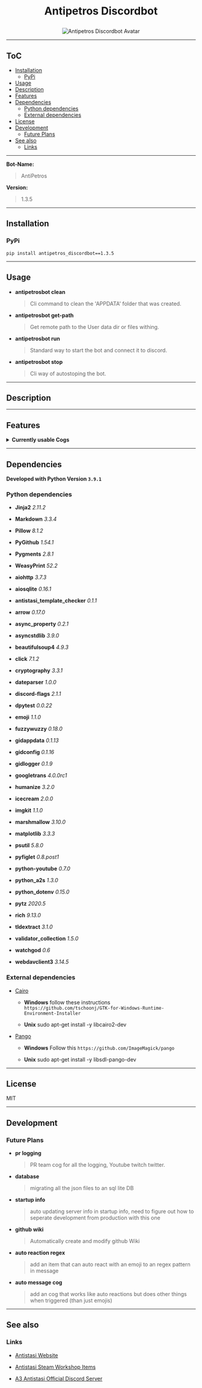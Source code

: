 # <p align="center">Antipetros Discordbot</p>


<p align="center"><img src="art/finished/images/AntiPetros_for_readme.png" alt="Antipetros Discordbot Avatar"/></p>


---

## ToC



  
  - [Installation](#installation)    
    - [PyPi](#pypi)  
  - [Usage](#usage)  
  - [Description](#description)  
  - [Features](#features)  
  - [Dependencies](#dependencies)    
    - [Python dependencies](#python-dependencies)    
    - [External dependencies](#external-dependencies)  
  - [License](#license)  
  - [Development](#development)    
    - [Future Plans](#future-plans)  
  - [See also](#see-also)    
    - [Links](#links)



---



__**Bot-Name:**__

> AntiPetros

__**Version:**__

> 1.3.5





---

## Installation



### PyPi

```shell
pip install antipetros_discordbot==1.3.5
```



---

## Usage




- __**antipetrosbot clean**__
    > Cli command to clean the 'APPDATA' folder that was created.


- __**antipetrosbot get-path**__
    > Get remote path to the User data dir or files withing.


- __**antipetrosbot run**__
    > Standard way to start the bot and connect it to discord.


- __**antipetrosbot stop**__
    > Cli way of autostoping the bot.





---

## Description







---

## Features




<details><summary><b>Currently usable Cogs</b></summary><blockquote>



### <p align="center"><b>[AdministrationCog](antipetros_discordbot/cogs/discord_admin_cogs/discord_admin_cog.py)</b></p>

<details><summary><b>Description</b></summary>




#### Short Description

<blockquote>Commands and methods that help in Administrate the Discord Server.</blockquote>

#### Config Name

<blockquote>administration</blockquote>


#### Cog State Tags

```diff
- DOCUMENTATION_MISSING

- OUTDATED

- NEEDS_REFRACTORING

- FEATURE_MISSING

- UNTESTED

- OPEN_TODOS
```

</details>

<details><summary><b>Commands</b></summary><blockquote>


- **DELETE_MSG**
    

    
    - **aliases:** *deletemsg*, *delete.msg*, *delete-msg*, *delete+msg*
    

    - **is hidden:** True

    - **usage:**
        ```python
        None
        ```
    
    <br>


- **MAKE_EMBED**
    
    - **help:**

        Creates a simple embed message in the specified channel.
        
        No support for embed fields, as input would be to complicated.
        
        Args:
            channel (discord.TextChannel): either channel name or channel id (prefered), where the message should be posted.
            --title (str):
            --description (str):
            --url (str):
            --thumbnail (str):
            --image (str):
            --timestamp (str):
            --author-name (str):
            --author-url (str):
            --author-icon (str):
            --footer-text (str):
            --footer-icon (str):
            --thumbnail (str):
            --image (str):
            --disable-mentions (bool):
            --delete-after (int):

    

    
    - **aliases:** *make.embed*, *makeembed*, *make-embed*, *make+embed*
    

    - **is hidden:** True

    - **usage:**
        ```python
        None
        ```
    
    <br>


- **THE_BOTS_NEW_CLOTHES**
    
    - **help:**

        Sends about a page worth of empty message to a channel, looks like channel got purged.
        
        Optional deletes the empty message after specified seconds (defaults to not deleting)
        
        Args:
            delete_after (int, optional): time in seconds after which to delete the empty message. Defaults to None which means that it does not delete the empty message.

    

    
    - **aliases:** *thebotsnewclothes*, *the-bots-new-clothes*, *the.bots.new.clothes*, *clr-scrn*, *the+bots+new+clothes*
    

    - **is hidden:** True

    - **usage:**
        ```python
        None
        ```
    
    <br>


- **WRITE_MESSAGE**
    

    
    - **aliases:** *write.message*, *write-message*, *writemessage*, *write+message*
    

    - **is hidden:** True

    - **usage:**
        ```python
        None
        ```
    
    <br>



</blockquote>

</details>

---



### <p align="center"><b>[AntistasiLogWatcherCog](antipetros_discordbot/cogs/antistasi_tool_cogs/antistasi_log_watcher_cog.py)</b></p>

<details><summary><b>Description</b></summary>




#### Short Description

<blockquote>soon</blockquote>

#### Config Name

<blockquote>antistasi_log_watcher</blockquote>


#### Cog State Tags

```diff
- DOCUMENTATION_MISSING

- FEATURE_MISSING

- UNTESTED

+ WORKING
```

</details>

<details><summary><b>Commands</b></summary><blockquote>


- **GET_NEWEST_LOGS**
    
    - **help:**

        Gets the newest log files from the Dev Drive.
        
        If the log file is bigger than current file size limit, it will provide it zipped.
        
        Tries to fuzzy match both server and sub-folder.
        
        Args:
            server (str): Name of the Server
            sub_folder (str): Name of the sub-folder e.g. Server, HC_0, HC_1,...
            amount (int, optional): The amount of log files to get. standard max is 5 . Defaults to 1.

    

    
    - **aliases:** *get+newest+logs*, *get.newest.logs*, *get-newest-logs*, *getnewestlogs*
    

    - **is hidden:** False

    - **usage:**
        ```python
        @AntiPetros get_newest_logs mainserver_1 server
        ```
    
    <br>


- **GET_NEWEST_MOD_DATA**
    
    - **help:**

        Gets the required mods for the Server.
        
        Provides the list as embed and Arma3 importable html file.
        
        Args:
            server (str): Name of the Antistasi Community Server to retrieve the mod list.

    

    
    - **aliases:** *get+newest+mod+data*, *get-newest-mod-data*, *getnewestmoddata*, *get.newest.mod.data*
    

    - **is hidden:** False

    - **usage:**
        ```python
        @AntiPetros get_newest_mod_data mainserver_1
        ```
    
    <br>



</blockquote>

</details>

---



### <p align="center"><b>[AutoReactionCog](antipetros_discordbot/cogs/general_cogs/auto_reaction_cog.py)</b></p>

<details><summary><b>Description</b></summary>




#### Short Description

<blockquote>WiP</blockquote>

#### Config Name

<blockquote>auto_reaction</blockquote>


#### Cog State Tags

```diff
- EMPTY

- DOCUMENTATION_MISSING

- CRASHING

- OUTDATED

- FEATURE_MISSING

- UNTESTED
```

</details>

<details><summary><b>Commands</b></summary><blockquote>


- **ADD_CHANNEL_REACTION_INSTRUCTION**
    

    
    - **aliases:** *addchannelreactioninstruction*, *add-channel-reaction-instruction*, *add+channel+reaction+instruction*, *add.channel.reaction.instruction*
    

    - **is hidden:** False

    - **usage:**
        ```python
        None
        ```
    
    <br>


- **ADD_EXCEPTION_TO_WORD_REACTION_INSTRUCTION**
    

    
    - **aliases:** *add-exception-to-word-reaction-instruction*, *add+exception+to+word+reaction+instruction*, *add.exception.to.word.reaction.instruction*, *addexceptiontowordreactioninstruction*
    

    - **is hidden:** False

    - **usage:**
        ```python
        None
        ```
    
    <br>


- **ADD_WORD_REACTION_INSTRUCTION**
    

    
    - **aliases:** *addwordreactioninstruction*, *add.word.reaction.instruction*, *add+word+reaction+instruction*, *add-word-reaction-instruction*
    

    - **is hidden:** False

    - **usage:**
        ```python
        None
        ```
    
    <br>


- **CHANGE_WORD_REACTION_INSTRUCTION_OPTION**
    

    
    - **aliases:** *change+word+reaction+instruction+option*, *change-word-reaction-instruction-option*, *change.word.reaction.instruction.option*, *changewordreactioninstructionoption*
    

    - **is hidden:** False

    - **usage:**
        ```python
        None
        ```
    
    <br>


- **LIST_ALL_REACTION_INSTRUCTIONS**
    

    
    - **aliases:** *listallreactioninstructions*, *list+all+reaction+instructions*, *list-all-reaction-instructions*, *list.all.reaction.instructions*
    

    - **is hidden:** False

    - **usage:**
        ```python
        None
        ```
    
    <br>


- **REMOVE_REACTION_INSTRUCTION**
    

    
    - **aliases:** *removereactioninstruction*, *remove-reaction-instruction*, *remove+reaction+instruction*, *remove.reaction.instruction*
    

    - **is hidden:** False

    - **usage:**
        ```python
        None
        ```
    
    <br>



</blockquote>

</details>

---



### <p align="center"><b>[BotAdminCog](antipetros_discordbot/cogs/bot_admin_cogs/bot_admin_cog.py)</b></p>

<details><summary><b>Description</b></summary>




#### Short Description

<blockquote>Commands and methods that are needed to Administrate the Bot itself.</blockquote>

#### Config Name

<blockquote>bot_admin</blockquote>


#### Cog State Tags

```diff
- DOCUMENTATION_MISSING

- FEATURE_MISSING
```

</details>

<details><summary><b>Commands</b></summary><blockquote>


- **ADD_TO_BLACKLIST**
    

    
    - **aliases:** *add+to+blacklist*, *addtoblacklist*, *add-to-blacklist*, *add.to.blacklist*
    

    - **is hidden:** True

    - **usage:**
        ```python
        None
        ```
    
    <br>


- **ADD_WHO_IS_PHRASE**
    

    
    - **aliases:** *add+who+is+phrase*, *add-who-is-phrase*, *add.who.is.phrase*, *addwhoisphrase*
    

    - **is hidden:** True

    - **usage:**
        ```python
        None
        ```
    
    <br>


- **ALL_ALIASES**
    

    
    - **aliases:** *all.aliases*, *allaliases*, *all+aliases*, *all-aliases*
    

    - **is hidden:** True

    - **usage:**
        ```python
        None
        ```
    
    <br>


- **INVOCATION_PREFIXES**
    

    
    - **aliases:** *invocationprefixes*, *invocation+prefixes*, *invocation.prefixes*, *invocation-prefixes*
    

    - **is hidden:** True

    - **usage:**
        ```python
        None
        ```
    
    <br>


- **LIFE_CHECK**
    

    
    - **aliases:** *you_dead?*, *lifecheck*, *life.check*, *life+check*, *poke-with-stick*, *life-check*, *are-you-there*
    

    - **is hidden:** True

    - **usage:**
        ```python
        None
        ```
    
    <br>


- **REMOVE_FROM_BLACKLIST**
    

    
    - **aliases:** *remove.from.blacklist*, *remove-from-blacklist*, *remove+from+blacklist*, *removefromblacklist*
    

    - **is hidden:** True

    - **usage:**
        ```python
        None
        ```
    
    <br>


- **SEND_LOG_FILE**
    
    - **help:**

        Gets the log files of the bot and post it as a file to discord.
        
        You can choose to only get the newest or all logs.
        
        Args:
            which_logs (str, optional): [description]. Defaults to 'newest'. other options = 'all'

    

    
    - **aliases:** *sendlogfile*, *send.log.file*, *send-log-file*, *send+log+file*
    

    - **is hidden:** True

    - **usage:**
        ```python
        @AntiPetros send_log_file all
        ```
    
    <br>


- **TELL_UPTIME**
    

    
    - **aliases:** *tell.uptime*, *tell+uptime*, *tell-uptime*, *telluptime*
    

    - **is hidden:** True

    - **usage:**
        ```python
        None
        ```
    
    <br>


- **TELL_VERSION**
    

    
    - **aliases:** *tellversion*, *tell.version*, *tell+version*, *tell-version*
    

    - **is hidden:** True

    - **usage:**
        ```python
        None
        ```
    
    <br>



</blockquote>

</details>

---



### <p align="center"><b>[BotFeedbackCog](antipetros_discordbot/cogs/bot_admin_cogs/bot_feedback_cog.py)</b></p>

<details><summary><b>Description</b></summary>




#### Short Description

<blockquote>WiP</blockquote>

#### Config Name

<blockquote>bot_feedback</blockquote>


#### Cog State Tags

```diff
- EMPTY

- DOCUMENTATION_MISSING

- CRASHING

- OUTDATED

- FEATURE_MISSING

- UNTESTED
```

</details>

<details><summary><b>Commands</b></summary><blockquote>



</blockquote>

</details>

---



### <p align="center"><b>[CommunityServerInfoCog](antipetros_discordbot/cogs/antistasi_tool_cogs/community_server_info_cog.py)</b></p>

<details><summary><b>Description</b></summary>




#### Short Description

<blockquote>soon</blockquote>

#### Config Name

<blockquote>community_server_info</blockquote>


#### Cog State Tags

```diff
- EMPTY

- DOCUMENTATION_MISSING

- CRASHING

- OUTDATED

- FEATURE_MISSING

- UNTESTED
```

</details>

<details><summary><b>Commands</b></summary><blockquote>


- **CURRENT_ONLINE_SERVER**
    
    - **help:**

        Shows all server of the Antistasi Community, that are currently online.
        
        Testserver_3 and Eventserver are excluded as they usually are password guarded.

    

    
    - **aliases:** *server?*, *servers*, *current.online.server*, *currentonlineserver*, *server*, *current+online+server*, *current-online-server*
    

    - **is hidden:** False

    - **usage:**
        ```python
        @AntiPetros current_online_server
        ```
    
    <br>


- **CURRENT_PLAYERS**
    
    - **help:**

        Show all players that are currently online on one of the Antistasi Community Server.
        
        Shows Player Name, Player Score and Time Played on that Server.
        
        Args:
            server (str): Name of the Server, case insensitive.

    

    
    - **aliases:** *current+players*, *current.players*, *currentplayers*, *current-players*
    

    - **is hidden:** False

    - **usage:**
        ```python
        @AntiPetros current_players mainserver_1
        ```
    
    <br>


- **EXCLUDE_FROM_SERVER_STATUS_NOTIFICATION**
    

    
    - **aliases:** *excludefromserverstatusnotification*, *exclude.from.server.status.notification*, *exclude+from+server+status+notification*, *exclude-from-server-status-notification*
    

    - **is hidden:** False

    - **usage:**
        ```python
        None
        ```
    
    <br>


- **UNDO_EXCLUDE_FROM_SERVER_STATUS_NOTIFICATION**
    

    
    - **aliases:** *undo+exclude+from+server+status+notification*, *undoexcludefromserverstatusnotification*, *undo-exclude-from-server-status-notification*, *undo.exclude.from.server.status.notification*
    

    - **is hidden:** False

    - **usage:**
        ```python
        None
        ```
    
    <br>



</blockquote>

</details>

---



### <p align="center"><b>[ConfigCog](antipetros_discordbot/cogs/bot_admin_cogs/config_cog.py)</b></p>

<details><summary><b>Description</b></summary>




#### Short Description

<blockquote>Cog with commands to access and manipulate config files, also for changing command aliases.
Almost all are only available in DM's

commands are hidden from the help command.</blockquote>

#### Config Name

<blockquote>config</blockquote>


#### Cog State Tags

```diff
- NEEDS_REFRACTORING

- FEATURE_MISSING

- OPEN_TODOS
```

</details>

<details><summary><b>Commands</b></summary><blockquote>


- **ADD_ALIAS**
    
    - **help:**

        Adds an alias for a command.
        
        Alias has to be unique and not spaces.
        
        Args:
            command_name (str): name of the command
            alias (str): the new alias.

    

    
    - **aliases:** *addalias*, *add-alias*, *add.alias*, *add+alias*
    

    - **is hidden:** True

    - **usage:**
        ```python
        @AntiPetros add_alias flip_coin flip_it
        ```
    
    <br>


- **CHANGE_SETTING_TO**
    
    - **help:**

        NOT IMPLEMENTED

    

    

    - **is hidden:** True

    - **usage:**
        ```python
        None
        ```
    
    <br>


- **CONFIG_REQUEST**
    
    - **help:**

        Returns a Config file as and attachment, with additional info in an embed.
        
        Args:
            config_name (str, optional): Name of the config, or 'all' for all configs. Defaults to 'all'.

    

    

    - **is hidden:** True

    - **usage:**
        ```python
        None
        ```
    
    <br>


- **LIST_CONFIGS**
    
    - **help:**

        NOT IMPLEMENTED

    

    
    - **aliases:** *list-configs*, *list.configs*, *listconfigs*, *list+configs*
    

    - **is hidden:** True

    - **usage:**
        ```python
        None
        ```
    
    <br>


- **OVERWRITE_CONFIG_FROM_FILE**
    
    - **help:**

        NOT IMPLEMENTED

    

    

    - **is hidden:** True

    - **usage:**
        ```python
        None
        ```
    
    <br>


- **SHOW_CONFIG_CONTENT**
    
    - **help:**

        NOT IMPLEMENTED

    

    

    - **is hidden:** True

    - **usage:**
        ```python
        None
        ```
    
    <br>


- **SHOW_CONFIG_CONTENT_RAW**
    
    - **help:**

        NOT IMPLEMENTED

    

    

    - **is hidden:** True

    - **usage:**
        ```python
        None
        ```
    
    <br>



</blockquote>

</details>

---



### <p align="center"><b>[FaqCog](antipetros_discordbot/cogs/special_channels_cogs/faq_cog.py)</b></p>

<details><summary><b>Description</b></summary>




#### Short Description

<blockquote>Creates Embed FAQ items.</blockquote>

#### Config Name

<blockquote>faq</blockquote>


#### Cog State Tags

```diff
- DOCUMENTATION_MISSING

- FEATURE_MISSING

- UNTESTED

+ WORKING
```

</details>

<details><summary><b>Commands</b></summary><blockquote>


- **POST_FAQ_BY_NUMBER**
    
    - **help:**

        Posts an FAQ as an embed on request.
        
        Either as an normal message or as an reply, if the invoking message was also an reply.
        
        Deletes invoking message
        
        Args:
            faq_numbers (commands.Greedy[int]): minimum one faq number to request, maximum as many as you want seperated by one space (i.e. 14 12 3)
            as_template (bool, optional): if the resulting faq item should be created via the templated items or from the direct parsed faqs.

    

    
    - **aliases:** *post-faq-by-number*, *faq*, *post+faq+by+number*, *post.faq.by.number*, *postfaqbynumber*
    

    - **is hidden:** False

    - **usage:**
        ```python
        None
        ```
    
    <br>



</blockquote>

</details>

---



### <p align="center"><b>[FixedAnswerCog](antipetros_discordbot/cogs/general_cogs/fixed_answer_cog.py)</b></p>

<details><summary><b>Description</b></summary>




#### Short Description

<blockquote>WiP</blockquote>

#### Config Name

<blockquote>fixed_answer</blockquote>


#### Cog State Tags

```diff
- EMPTY

- DOCUMENTATION_MISSING

- CRASHING

- OUTDATED

- FEATURE_MISSING

- UNTESTED
```

</details>

<details><summary><b>Commands</b></summary><blockquote>


- **BOB_STREAMING**
    

    
    - **aliases:** *bob+streaming*, *bob-streaming*, *bob.streaming*, *bobdev*, *bobstreaming*
    

    - **is hidden:** False

    - **usage:**
        ```python
        None
        ```
    
    <br>


- **NEW_VERSION_ETA**
    

    
    - **aliases:** *newversioneta*, *update*, *new+version+eta*, *eta*, *new-version-eta*, *new.version.eta*
    

    - **is hidden:** False

    - **usage:**
        ```python
        None
        ```
    
    <br>



</blockquote>

</details>

---





### <p align="center"><b>[GithubCog](antipetros_discordbot/cogs/antistasi_tool_cogs/github_cog.py)</b></p>

<details><summary><b>Description</b></summary>




#### Short Description

<blockquote>WiP</blockquote>

#### Config Name

<blockquote>github</blockquote>


#### Cog State Tags

```diff
- EMPTY

- DOCUMENTATION_MISSING

- CRASHING

- OUTDATED

- FEATURE_MISSING

- UNTESTED
```

</details>

<details><summary><b>Commands</b></summary><blockquote>


- **GET_FILE**
    

    
    - **aliases:** *get-file*, *get+file*, *getfile*, *get.file*
    

    - **is hidden:** False

    - **usage:**
        ```python
        None
        ```
    
    <br>


- **GITHUB_REFERALS**
    

    
    - **aliases:** *github+referals*, *github-referals*, *github.referals*, *githubreferals*
    

    - **is hidden:** False

    - **usage:**
        ```python
        None
        ```
    
    <br>


- **GITHUB_TRAFFIC**
    

    
    - **aliases:** *github+traffic*, *githubtraffic*, *github.traffic*, *github-traffic*
    

    - **is hidden:** False

    - **usage:**
        ```python
        None
        ```
    
    <br>



</blockquote>

</details>

---



### <p align="center"><b>[GiveAwayCog](antipetros_discordbot/cogs/community_events_cogs/give_away_cog.py)</b></p>

<details><summary><b>Description</b></summary>




#### Short Description

<blockquote>Soon</blockquote>

#### Config Name

<blockquote>give_away</blockquote>


#### Cog State Tags

```diff
- DOCUMENTATION_MISSING

- FEATURE_MISSING
```

</details>

<details><summary><b>Commands</b></summary><blockquote>


- **ABORT_GIVE_AWAY**
    
    - **help:**

        NOT IMPLEMENTED

    

    
    - **aliases:** *abort-give-away*, *abort.give.away*, *abortgiveaway*, *abort+give+away*
    

    - **is hidden:** True

    - **usage:**
        ```python
        None
        ```
    
    <br>


- **CREATE_GIVEAWAY**
    

    
    - **aliases:** *create+giveaway*, *creategiveaway*, *create-giveaway*, *create.giveaway*, *giveaway*
    

    - **is hidden:** True

    - **usage:**
        ```python
        None
        ```
    
    <br>


- **FINISH_GIVE_AWAY**
    
    - **help:**

        NOT IMPLEMENTED

    

    
    - **aliases:** *finish+give+away*, *finish.give.away*, *finish-give-away*, *finishgiveaway*
    

    - **is hidden:** True

    - **usage:**
        ```python
        None
        ```
    
    <br>



</blockquote>

</details>

---



### <p align="center"><b>[ImageManipulatorCog](antipetros_discordbot/cogs/general_cogs/image_manipulation_cog.py)</b></p>

<details><summary><b>Description</b></summary>




#### Short Description

<blockquote>Commands that manipulate or generate images.</blockquote>

#### Config Name

<blockquote>image_manipulation</blockquote>


#### Cog State Tags

```diff
- NEEDS_REFRACTORING

- FEATURE_MISSING

- OPEN_TODOS

+ WORKING
```

</details>

<details><summary><b>Commands</b></summary><blockquote>


- **ADD_FONT**
    

    
    - **aliases:** *addfont*, *add.font*, *add-font*, *add+font*
    

    - **is hidden:** False

    - **usage:**
        ```python
        None
        ```
    
    <br>


- **ADD_STAMP**
    
    - **help:**

        Adds a new stamp image to the available stamps.
        
        This command needs to have the image as an attachment.

    

    
    - **aliases:** *add.stamp*, *add_image*, *addstamp*, *add+stamp*, *add-stamp*
    

    - **is hidden:** False

    - **usage:**
        ```python
        @AntiPetros add_stamp
        ```
    
    <br>


- **AVAILABLE_STAMPS**
    
    - **help:**

        Posts all available stamps.

    

    
    - **aliases:** *available+stamps*, *available.stamps*, *available-stamps*, *availablestamps*
    

    - **is hidden:** False

    - **usage:**
        ```python
        @AntiPetros available_stamps
        ```
    
    ![](art/finished/gifs/available_stamps_command.gif)
    
    <br>


- **GET_STAMP_IMAGE**
    

    
    - **aliases:** *get_image*, *get.stamp.image*, *get-stamp-image*, *getstampimage*, *get+stamp+image*
    

    - **is hidden:** False

    - **usage:**
        ```python
        None
        ```
    
    <br>


- **LIST_FONTS**
    

    
    - **aliases:** *list.fonts*, *listfonts*, *list-fonts*, *list+fonts*
    

    - **is hidden:** False

    - **usage:**
        ```python
        None
        ```
    
    <br>


- **MEMBER_AVATAR**
    
    - **help:**

        Stamps the avatar of a Member with the Antistasi Crest.
        
        Returns the new stamped avatar as a .PNG image that the Member can save and replace his orginal avatar with.
        
        Example:
            @AntiPetros member_avatar

    

    

    - **is hidden:** False

    - **usage:**
        ```python
        None
        ```
    
    <br>


- **STAMP_IMAGE**
    
    - **help:**

        Stamps an image with a small image from the available stamps.
        
        Usefull for watermarking images.
        
        Get all available stamps with '@AntiPetros available_stamps'

    

    
    - **aliases:** *stamp-image*, *stamp+image*, *stampimage*, *stamp.image*
    

    - **is hidden:** False

    - **usage:**
        ```python
        @AntiPetros stamp_image -si ASLOGO -fp bottom -sp right -so 0.5 -f 0.25
        ```
    
    <br>


- **TEXT_TO_IMAGE**
    

    
    - **aliases:** *text.to.image*, *texttoimage*, *text+to+image*, *text-to-image*
    

    - **is hidden:** False

    - **usage:**
        ```python
        None
        ```
    
    <br>



</blockquote>

</details>

---



### <p align="center"><b>[InfoCog](antipetros_discordbot/cogs/general_cogs/info_cog.py)</b></p>

<details><summary><b>Description</b></summary>




#### Short Description

<blockquote>WiP</blockquote>

#### Config Name

<blockquote>info</blockquote>


#### Cog State Tags

```diff
- EMPTY

- DOCUMENTATION_MISSING

- CRASHING

- OUTDATED

- FEATURE_MISSING

- UNTESTED
```

</details>

<details><summary><b>Commands</b></summary><blockquote>


- **CODE_FILE_TO_IMAGE**
    

    
    - **aliases:** *codefiletoimage*, *code+file+to+image*, *code-file-to-image*, *code.file.to.image*
    

    - **is hidden:** False

    - **usage:**
        ```python
        None
        ```
    
    <br>


- **INFO_BOT**
    

    
    - **aliases:** *info-bot*, *infobot*, *info+bot*, *info.bot*
    

    - **is hidden:** False

    - **usage:**
        ```python
        None
        ```
    
    <br>


- **INFO_COMMAND**
    

    
    - **aliases:** *info-command*, *infocommand*, *info.command*, *info+command*
    

    - **is hidden:** False

    - **usage:**
        ```python
        None
        ```
    
    <br>


- **INFO_GUILD**
    

    
    - **aliases:** *info-guild*, *infoguild*, *info.guild*, *info+guild*
    

    - **is hidden:** False

    - **usage:**
        ```python
        None
        ```
    
    <br>


- **INFO_ME**
    

    
    - **aliases:** *info+me*, *info.me*, *infome*, *info-me*
    

    - **is hidden:** False

    - **usage:**
        ```python
        None
        ```
    
    <br>


- **INFO_OTHER**
    

    
    - **aliases:** *info.other*, *info-other*, *infoother*, *info+other*
    

    - **is hidden:** False

    - **usage:**
        ```python
        None
        ```
    
    <br>



</blockquote>

</details>

---



### <p align="center"><b>[KlimBimCog](antipetros_discordbot/cogs/general_cogs/klim_bim_cog.py)</b></p>

<details><summary><b>Description</b></summary>




#### Short Description

<blockquote>Collection of small commands that either don't fit anywhere else or are just for fun.</blockquote>

#### Config Name

<blockquote>klim_bim</blockquote>


#### Cog State Tags

```diff
+ WORKING
```

</details>

<details><summary><b>Commands</b></summary><blockquote>


- **CHOOSE_RANDOM**
    
    - **help:**

        Selects random items from a semi-colon(`;`) seperated list. No limit on how many items the list can have, except for Discord character limit.
        
        Amount of item to select can be set by specifying a number before the list. Defaults to selecting only 1 item. Max amount is 25.
        
        Args:
        
            choices (str): input list as semi-colon seperated list.
            select_amount (Optional[int], optional): How many items to select. Defaults to 1.
        
        Example:
            `@AntiPetros 2 this is the first item; this is the second; this is the third`

    

    
    - **aliases:** *choose-random*, *choose.random*, *chooserandom*, *choose+random*
    

    - **is hidden:** False

    - **usage:**
        ```python
        None
        ```
    
    ![](art/finished/gifs/choose_random_command.gif)
    
    <br>


- **FLIP_COIN**
    
    - **help:**

        Simulates a coin flip and posts the result as an image of a Petros Dollar.

    

    
    - **aliases:** *flip+coin*, *flip*, *flip-coin*, *coinflip*, *flip.coin*, *flipcoin*
    

    - **is hidden:** False

    - **usage:**
        ```python
        @AntiPetros flip_coin
        ```
    
    ![](art/finished/gifs/flip_coin_command.gif)
    
    <br>


- **MAKE_FIGLET**
    
    - **help:**

        Posts an ASCII Art version of the input text.
        
        **Warning, your invoking message gets deleted!**
        
        Args:
            text (str): text you want to see as ASCII Art.

    

    
    - **aliases:** *make+figlet*, *make-figlet*, *makefiglet*, *make.figlet*
    

    - **is hidden:** False

    - **usage:**
        ```python
        @AntiPetros make_figlet The text to figlet
        ```
    
    ![](art/finished/gifs/make_figlet_command.gif)
    
    <br>


- **ROLL_DICE**
    
    - **help:**

        Roll Dice and get the result also as Image.
        
        All standard DnD Dice are available, d4, d6, d8, d10, d12, d20, d100.
        
        Args:
            dice_line (str): the dice you want to roll in the format `2d6`, first number is amount. Multiple different dice can be rolled, just seperate them by a space `2d6 4d20 1d4`.

    

    
    - **aliases:** *roll-dice*, *roll.dice*, *roll+dice*, *rolldice*
    

    - **is hidden:** False

    - **usage:**
        ```python
        None
        ```
    
    ![](art/finished/gifs/roll_dice_command.gif)
    
    <br>


- **THE_DRAGON**
    
    - **help:**

        Posts and awesome ASCII Art Dragon!

    

    
    - **aliases:** *the-dragon*, *the.dragon*, *thedragon*, *the+dragon*
    

    - **is hidden:** False

    - **usage:**
        ```python
        @AntiPetros the_dragon
        ```
    
    ![](art/finished/gifs/the_dragon_command.gif)
    
    <br>


- **URBAN_DICTIONARY**
    
    - **help:**

        Searches Urbandictionary for the search term and post the answer as embed
        
        Args:
        
            term (str): the search term
            entries (int, optional): How many UD entries for that term it should post, max is 5. Defaults to 1.

    

    
    - **aliases:** *urbandictionary*, *urban+dictionary*, *urban.dictionary*, *urban-dictionary*
    

    - **is hidden:** False

    - **usage:**
        ```python
        @AntiPetros urban_dictionary Petros 2
        ```
    
    ![](art/finished/gifs/urban_dictionary_command.gif)
    
    <br>



</blockquote>

</details>

---



### <p align="center"><b>[PerformanceCog](antipetros_discordbot/cogs/bot_admin_cogs/performance_cog.py)</b></p>

<details><summary><b>Description</b></summary>




#### Short Description

<blockquote>Collects Latency data and memory usage every 10min and posts every 24h a report of the last 24h as graphs.</blockquote>

#### Config Name

<blockquote>performance</blockquote>


#### Cog State Tags

```diff
- DOCUMENTATION_MISSING

- NEEDS_REFRACTORING

- FEATURE_MISSING

- OPEN_TODOS
```

</details>

<details><summary><b>Commands</b></summary><blockquote>


- **GET_COMMAND_STATS**
    

    
    - **aliases:** *get+command+stats*, *get.command.stats*, *getcommandstats*, *get-command-stats*
    

    - **is hidden:** True

    - **usage:**
        ```python
        None
        ```
    
    <br>


- **INITIAL_MEMORY_USE**
    

    
    - **aliases:** *initial.memory.use*, *initial+memory+use*, *initial-memory-use*, *initialmemoryuse*
    

    - **is hidden:** True

    - **usage:**
        ```python
        None
        ```
    
    <br>


- **REPORT**
    
    - **help:**

        Reports both current latency and memory usage as Graph.

    

    

    - **is hidden:** True

    - **usage:**
        ```python
        @AntiPetros report
        ```
    
    <br>


- **REPORT_LATENCY**
    

    
    - **aliases:** *reportlatency*, *report+latency*, *report.latency*, *report-latency*
    

    - **is hidden:** True

    - **usage:**
        ```python
        None
        ```
    
    <br>


- **REPORT_MEMORY**
    

    
    - **aliases:** *reportmemory*, *report+memory*, *report-memory*, *report.memory*
    

    - **is hidden:** True

    - **usage:**
        ```python
        None
        ```
    
    <br>



</blockquote>

</details>

---



### <p align="center"><b>[PurgeMessagesCog](antipetros_discordbot/cogs/discord_admin_cogs/purge_messages_cog.py)</b></p>

<details><summary><b>Description</b></summary>




#### Short Description

<blockquote>Soon</blockquote>

#### Config Name

<blockquote>purge_messages</blockquote>


#### Cog State Tags

```diff
- DOCUMENTATION_MISSING

- FEATURE_MISSING
```

</details>

<details><summary><b>Commands</b></summary><blockquote>


- **PURGE_ANTIPETROS**
    

    
    - **aliases:** *purge-antipetros*, *purgeantipetros*, *purge+antipetros*, *purge.antipetros*
    

    - **is hidden:** True

    - **usage:**
        ```python
        None
        ```
    
    <br>



</blockquote>

</details>

---



### <p align="center"><b>[RulesCog](antipetros_discordbot/cogs/discord_admin_cogs/rules_cog.py)</b></p>

<details><summary><b>Description</b></summary>




#### Short Description

<blockquote>WiP</blockquote>

#### Config Name

<blockquote>rules</blockquote>


#### Cog State Tags

```diff
- EMPTY

- DOCUMENTATION_MISSING

- CRASHING

- OUTDATED

- FEATURE_MISSING

- UNTESTED
```

</details>

<details><summary><b>Commands</b></summary><blockquote>


- **ALL_RULES**
    

    
    - **aliases:** *allrules*, *all-rules*, *all+rules*, *all.rules*
    

    - **is hidden:** False

    - **usage:**
        ```python
        None
        ```
    
    <br>


- **BETTER_RULES**
    

    
    - **aliases:** *betterrules*, *better.rules*, *better+rules*, *better-rules*
    

    - **is hidden:** False

    - **usage:**
        ```python
        None
        ```
    
    <br>


- **COMMUNITY_RULES**
    

    
    - **aliases:** *community+rules*, *community-rules*, *community.rules*, *communityrules*
    

    - **is hidden:** False

    - **usage:**
        ```python
        None
        ```
    
    <br>


- **EXPLOITS_RULES**
    

    
    - **aliases:** *exploitsrules*, *exploits.rules*, *exploits+rules*, *exploits-rules*
    

    - **is hidden:** False

    - **usage:**
        ```python
        None
        ```
    
    <br>


- **SERVER_RULES**
    

    
    - **aliases:** *server.rules*, *server-rules*, *server+rules*, *serverrules*
    

    - **is hidden:** False

    - **usage:**
        ```python
        None
        ```
    
    <br>



</blockquote>

</details>

---



### <p align="center"><b>[SaveSuggestionCog](antipetros_discordbot/cogs/general_cogs/save_suggestion_cog.py)</b></p>

<details><summary><b>Description</b></summary>




#### Short Description

<blockquote>Provides functionality for each Antistasi Team to save suggestions by reacting with emojis.</blockquote>

#### Config Name

<blockquote>save_suggestion</blockquote>


#### Cog State Tags

```diff
- DOCUMENTATION_MISSING

- NEEDS_REFRACTORING

- FEATURE_MISSING

- UNTESTED

- OPEN_TODOS

+ WORKING
```

</details>

<details><summary><b>Commands</b></summary><blockquote>


- **AUTO_ACCEPT_SUGGESTIONS**
    

    

    - **is hidden:** True

    - **usage:**
        ```python
        None
        ```
    
    <br>


- **CLEAR_ALL_SUGGESTIONS**
    

    

    - **is hidden:** True

    - **usage:**
        ```python
        None
        ```
    
    <br>


- **GET_ALL_SUGGESTIONS**
    

    

    - **is hidden:** True

    - **usage:**
        ```python
        None
        ```
    
    <br>


- **MARK_DISCUSSED**
    

    

    - **is hidden:** True

    - **usage:**
        ```python
        None
        ```
    
    <br>


- **REMOVE_ALL_USERDATA**
    

    

    - **is hidden:** True

    - **usage:**
        ```python
        None
        ```
    
    <br>


- **REQUEST_MY_DATA**
    

    

    - **is hidden:** True

    - **usage:**
        ```python
        None
        ```
    
    <br>


- **UNSAVE_SUGGESTION**
    

    

    - **is hidden:** True

    - **usage:**
        ```python
        None
        ```
    
    <br>



</blockquote>

</details>

---



### <p align="center"><b>[SubscriptionCog](antipetros_discordbot/cogs/special_channels_cogs/subscription_cog.py)</b></p>

<details><summary><b>Description</b></summary>




#### Short Description

<blockquote>Organizes Topic so they can be subscribed and mentioned selectively.</blockquote>

#### Config Name

<blockquote>subscription</blockquote>


#### Cog State Tags

```diff
- DOCUMENTATION_MISSING

- FEATURE_MISSING
```

</details>

<details><summary><b>Commands</b></summary><blockquote>


- **CREATE_SUBSCRIPTION_CHANNEL_HEADER**
    

    
    - **aliases:** *create-subscription-channel-header*, *create.subscription.channel.header*, *create+subscription+channel+header*, *createsubscriptionchannelheader*
    

    - **is hidden:** True

    - **usage:**
        ```python
        None
        ```
    
    <br>


- **MODIFY_TOPIC_EMBED**
    

    
    - **aliases:** *modify+topic+embed*, *modify-topic-embed*, *modify.topic.embed*, *modifytopicembed*
    

    - **is hidden:** True

    - **usage:**
        ```python
        None
        ```
    
    <br>


- **NEW_TOPIC**
    

    
    - **aliases:** *new-topic*, *new+topic*, *new.topic*, *newtopic*
    

    - **is hidden:** True

    - **usage:**
        ```python
        None
        ```
    
    <br>


- **REMOVE_TOPIC**
    

    
    - **aliases:** *remove+topic*, *remove-topic*, *remove.topic*, *removetopic*
    

    - **is hidden:** True

    - **usage:**
        ```python
        None
        ```
    
    <br>


- **TOPIC_TEMPLATE**
    

    
    - **aliases:** *topic-template*, *topic.template*, *topic+template*, *topictemplate*
    

    - **is hidden:** True

    - **usage:**
        ```python
        None
        ```
    
    <br>


- **UNSUBSCRIBE**
    

    

    - **is hidden:** True

    - **usage:**
        ```python
        None
        ```
    
    <br>


- **UPDATE_SUBSCRIPTION_CHANNEL_HEADER**
    

    
    - **aliases:** *updatesubscriptionchannelheader*, *update.subscription.channel.header*, *update-subscription-channel-header*, *update+subscription+channel+header*
    

    - **is hidden:** True

    - **usage:**
        ```python
        None
        ```
    
    <br>



</blockquote>

</details>

---



### <p align="center"><b>[TeamRosterCog](antipetros_discordbot/cogs/special_channels_cogs/team_roster_cog.py)</b></p>

<details><summary><b>Description</b></summary>




#### Short Description

<blockquote>WiP</blockquote>

#### Config Name

<blockquote>team_roster</blockquote>


#### Cog State Tags

```diff
- EMPTY

- DOCUMENTATION_MISSING

- CRASHING

- OUTDATED

- FEATURE_MISSING

- UNTESTED
```

</details>

<details><summary><b>Commands</b></summary><blockquote>


- **DELETE_AND_REDO_TEAM_ROSTER**
    

    
    - **aliases:** *delete-and-redo-team-roster*, *deleteandredoteamroster*, *delete+and+redo+team+roster*, *delete.and.redo.team.roster*
    

    - **is hidden:** False

    - **usage:**
        ```python
        None
        ```
    
    <br>


- **FORCE_UPDATE_TEAM_ROSTER**
    

    
    - **aliases:** *force+update+team+roster*, *force.update.team.roster*, *force-update-team-roster*, *forceupdateteamroster*
    

    - **is hidden:** False

    - **usage:**
        ```python
        None
        ```
    
    <br>


- **INITIALIZE_TEAM_ROSTER**
    

    
    - **aliases:** *initialize-team-roster*, *initialize.team.roster*, *initializeteamroster*, *initialize+team+roster*
    

    - **is hidden:** False

    - **usage:**
        ```python
        None
        ```
    
    <br>


- **TEAM_ROSTER_CHANGE_DESCRIPTION**
    

    
    - **aliases:** *teamrosterchangedescription*, *team-roster-change-description*, *team+roster+change+description*, *team.roster.change.description*
    

    - **is hidden:** False

    - **usage:**
        ```python
        None
        ```
    
    <br>


- **TEAM_ROSTER_CHANGE_EXTRA_ROLE**
    

    
    - **aliases:** *team+roster+change+extra+role*, *teamrosterchangeextrarole*, *team.roster.change.extra.role*, *team-roster-change-extra-role*
    

    - **is hidden:** False

    - **usage:**
        ```python
        None
        ```
    
    <br>


- **TEAM_ROSTER_CHANGE_IMAGE**
    

    
    - **aliases:** *team.roster.change.image*, *teamrosterchangeimage*, *team-roster-change-image*, *team+roster+change+image*
    

    - **is hidden:** False

    - **usage:**
        ```python
        None
        ```
    
    <br>


- **TEAM_ROSTER_CHANGE_JOIN_DESCRIPTION**
    

    
    - **aliases:** *teamrosterchangejoindescription*, *team-roster-change-join-description*, *team.roster.change.join.description*, *team+roster+change+join+description*
    

    - **is hidden:** False

    - **usage:**
        ```python
        None
        ```
    
    <br>



</blockquote>

</details>

---



### <p align="center"><b>[TemplateCheckerCog](antipetros_discordbot/cogs/antistasi_tool_cogs/template_checker_cog.py)</b></p>

<details><summary><b>Description</b></summary>




#### Short Description

<blockquote>soon</blockquote>

#### Config Name

<blockquote>template_checker</blockquote>


#### Cog State Tags

```diff
- EMPTY

- DOCUMENTATION_MISSING

- CRASHING

- OUTDATED

- FEATURE_MISSING

- UNTESTED
```

</details>

<details><summary><b>Commands</b></summary><blockquote>


- **CHECK_TEMPLATE**
    
    - **help:**

        Checks all Classnames inside a provided template.
        
        Needs to have the tempalte as attachment to the invoking message.
        
        Returns the list of classnames it can't find in the config along with possible correction.
        
        Returns also a corrected version of the template file.
        
        Args:
            all_items_file (bool, optional): if it should also provide a file that lists all used classes. Defaults to True.
            case_insensitive (bool, optional): if it should check Case insentive. Defaults to False.

    

    
    - **aliases:** *check.template*, *check-template*, *check+template*, *checktemplate*
    

    - **is hidden:** False

    - **usage:**
        ```python
        None
        ```
    
    <br>



</blockquote>

</details>

---



### <p align="center"><b>[TranslateCog](antipetros_discordbot/cogs/general_cogs/translate_cog.py)</b></p>

<details><summary><b>Description</b></summary>




#### Short Description

<blockquote>Collection of commands that help in translating text to different Languages.</blockquote>

#### Config Name

<blockquote>translate</blockquote>


#### Cog State Tags

```diff
+ WORKING
```

</details>

<details><summary><b>Commands</b></summary><blockquote>


- **AVAILABLE_LANGUAGES**
    

    
    - **aliases:** *availablelanguages*, *available-languages*, *available.languages*, *available+languages*
    

    - **is hidden:** False

    - **usage:**
        ```python
        None
        ```
    
    <br>


- **TRANSLATE**
    
    - **help:**

        Translates text into multiple different languages.
        
        Tries to auto-guess input language.
        
        **Warning, your invoking message gets deleted!**
        
        Args:
            text_to_translate (str): the text to translate, quotes are optional
            to_language_id (Optional[LanguageConverter], optional): either can be the name of the language or an language code (iso639-1 language codes). Defaults to "english".

    

    

    - **is hidden:** False

    - **usage:**
        ```python
        @AntiPetros translate german This is the Sentence to translate
        ```
    
    ![](art/finished/gifs/translate_command.gif)
    
    <br>



</blockquote>

</details>

---



### <p align="center"><b>[VoteCog](antipetros_discordbot/cogs/discord_admin_cogs/vote_cog.py)</b></p>

<details><summary><b>Description</b></summary>




#### Short Description

<blockquote>WiP</blockquote>

#### Config Name

<blockquote>vote</blockquote>


#### Cog State Tags

```diff
- EMPTY

- DOCUMENTATION_MISSING

- CRASHING

- OUTDATED

- FEATURE_MISSING

- UNTESTED
```

</details>

<details><summary><b>Commands</b></summary><blockquote>


- **CREATE_VOTE**
    

    
    - **aliases:** *create.vote*, *create-vote*, *createvote*, *create+vote*
    

    - **is hidden:** False

    - **usage:**
        ```python
        None
        ```
    
    <br>



</blockquote>

</details>

---


</blockquote></details>



---

## Dependencies



**Developed with Python Version `3.9.1`**

### Python dependencies


- **Jinja2** *2.11.2*

- **Markdown** *3.3.4*

- **Pillow** *8.1.2*

- **PyGithub** *1.54.1*

- **Pygments** *2.8.1*

- **WeasyPrint** *52.2*

- **aiohttp** *3.7.3*

- **aiosqlite** *0.16.1*

- **antistasi_template_checker** *0.1.1*

- **arrow** *0.17.0*

- **async_property** *0.2.1*

- **asyncstdlib** *3.9.0*

- **beautifulsoup4** *4.9.3*

- **click** *7.1.2*

- **cryptography** *3.3.1*

- **dateparser** *1.0.0*

- **discord-flags** *2.1.1*

- **dpytest** *0.0.22*

- **emoji** *1.1.0*

- **fuzzywuzzy** *0.18.0*

- **gidappdata** *0.1.13*

- **gidconfig** *0.1.16*

- **gidlogger** *0.1.9*

- **googletrans** *4.0.0rc1*

- **humanize** *3.2.0*

- **icecream** *2.0.0*

- **imgkit** *1.1.0*

- **marshmallow** *3.10.0*

- **matplotlib** *3.3.3*

- **psutil** *5.8.0*

- **pyfiglet** *0.8.post1*

- **python-youtube** *0.7.0*

- **python_a2s** *1.3.0*

- **python_dotenv** *0.15.0*

- **pytz** *2020.5*

- **rich** *9.13.0*

- **tldextract** *3.1.0*

- **validator_collection** *1.5.0*

- **watchgod** *0.6*

- **webdavclient3** *3.14.5*


### External dependencies


- [Cairo](https://www.cairographics.org/)
    - __Windows__
        follow these instructions `https://github.com/tschoonj/GTK-for-Windows-Runtime-Environment-Installer`

    - __Unix__
        sudo apt-get install -y libcairo2-dev

- [Pango](https://pango.gnome.org/)
    - __Windows__
        Follow this `https://github.com/ImageMagick/pango`

    - __Unix__
        sudo apt-get install -y libsdl-pango-dev



---

## License

MIT

---

## Development



### Future Plans


- __pr logging__

    > PR team cog for all the logging, Youtube twitch twitter.

- __database__

    > migrating all the json files to an sql lite DB

- __startup info__

    > auto updating server info in startup info, need to figure out how to seperate development from production with this one

- __github wiki__

    > Automatically create and modify github Wiki

- __auto reaction regex__

    > add an item that can auto react with an emoji to an regex pattern in message

- __auto message cog__

    > add an cog that works like auto reactions but does other things when triggered (than just emojis)




---

## See also



### Links


- [Antistasi Website](https://a3antistasi.enjin.com/)

- [Antistasi Steam Workshop Items](https://steamcommunity.com/id/OfficialAntiStasiCommunity/myworkshopfiles/)

- [A3 Antistasi Official Discord Server](https://discord.gg/8WNsueDKf5)


